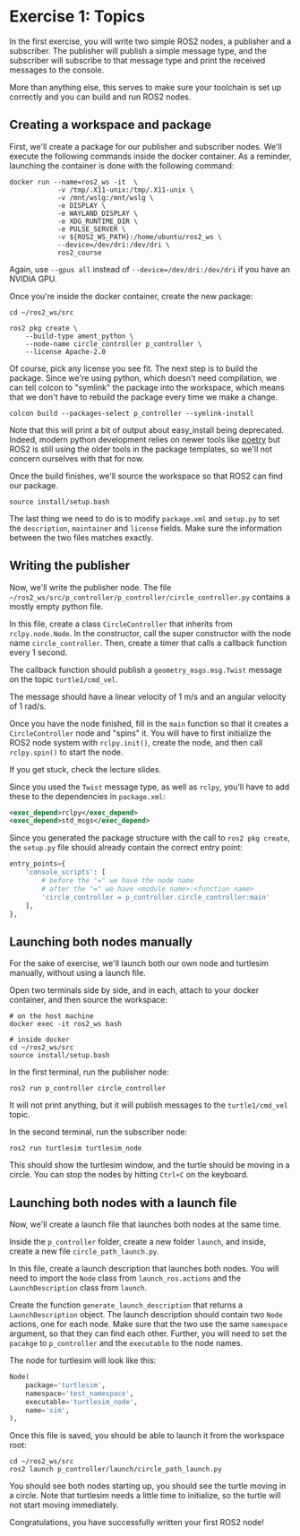 # Exercise 1: Topics

In the first exercise, you will write two simple ROS2 nodes, a publisher and a subscriber.
The publisher will publish a simple message type, and the subscriber will subscribe to that message type and print the received messages to the console.

More than anything else, this serves to make sure your toolchain is set up correctly and you can build and run ROS2 nodes.

## Creating a workspace and package

First, we'll create a package for our publisher and subscriber nodes.
We'll execute the following commands inside the docker container.
As a reminder, launching the container is done with the following command:

```terminal
docker run --name=ros2_ws -it  \
            -v /tmp/.X11-unix:/tmp/.X11-unix \
            -v /mnt/wslg:/mnt/wslg \
            -e DISPLAY \
            -e WAYLAND_DISPLAY \
            -e XDG_RUNTIME_DIR \
            -e PULSE_SERVER \
            -v ${ROS2_WS_PATH}:/home/ubuntu/ros2_ws \
            --device=/dev/dri:/dev/dri \
            ros2_course
```

Again, use `--gpus all` instead of `--device=/dev/dri:/dev/dri` if you have an NVIDIA GPU.

Once you're inside the docker container, create the new package:

```terminal
cd ~/ros2_ws/src

ros2 pkg create \
    --build-type ament_python \
    --node-name circle_controller p_controller \
    --license Apache-2.0
```

Of course, pick any license you see fit.
The next step is to build the package.
Since we're using python, which doesn't need compilation, we can tell colcon to "symlink" the package into the workspace, which means that we don't have to rebuild the package every time we make a change.

```terminal
colcon build --packages-select p_controller --symlink-install
```

Note that this will print a bit of output about easy_install being deprecated.
Indeed, modern python development relies on newer tools like [poetry][poetry] but ROS2 is still using the older tools in the package templates, so we'll not concern ourselves with that for now.

[poetry]: https://python-poetry.org/

Once the build finishes, we'll source the workspace so that ROS2 can find our package.

```terminal
source install/setup.bash
```

The last thing we need to do is to modify `package.xml` and `setup.py` to set the `description`, `maintainer` and `license` fields.
Make sure the information between the two files matches exactly.

## Writing the publisher

Now, we'll write the publisher node.
The file `~/ros2_ws/src/p_controller/p_controller/circle_controller.py` contains a mostly empty python file.

In this file, create a class `CircleController` that inherits from `rclpy.node.Node`.
In the constructor, call the super constructor with the node name `circle_controller`.
Then, create a timer that calls a callback function every 1 second.

The callback function should publish a `geometry_msgs.msg.Twist` message on the topic `turtle1/cmd_vel`.

The message should have a linear velocity of 1 m/s and an angular velocity of 1 rad/s.

Once you have the node finished, fill in the `main` function so that it creates a `CircleController` node and "spins" it.
You will have to first initialize the ROS2 node system with `rclpy.init()`, create the node, and then call `rclpy.spin()` to start the node.

If you get stuck, check the lecture slides.

Since you used the `Twist` message type, as well as `rclpy`, you'll have to add these to the dependencies in `package.xml`:

```xml
<exec_depend>rclpy</exec_depend>
<exec_depend>std_msgs</exec_depend>
```

Since you generated the package structure with the call to `ros2 pkg create`, the `setup.py` file should already contain the correct entry point:

```python
entry_points={
    'console_scripts': [
        # before the "=" we have the node name
        # after the "=" we have <module name>:<function name>
        'circle_controller = p_controller.circle_controller:main'
    ],
},
```

## Launching both nodes manually

For the sake of exercise, we'll launch both our own node and turtlesim manually, without using a launch file.

Open two terminals side by side, and in each, attach to your docker container, and then source the workspace:

```terminal
# on the host machine
docker exec -it ros2_ws bash
```

```terminal
# inside docker
cd ~/ros2_ws/src
source install/setup.bash
```

In the first terminal, run the publisher node:

```terminal
ros2 run p_controller circle_controller
```

It will not print anything, but it will publish messages to the `turtle1/cmd_vel` topic.

In the second terminal, run the subscriber node:

```terminal
ros2 run turtlesim turtlesim_node
```

This should show the turtlesim window, and the turtle should be moving in a circle.
You can stop the nodes by hitting `Ctrl+C` on the keyboard.

## Launching both nodes with a launch file

Now, we'll create a launch file that launches both nodes at the same time.

Inside the `p_controller` folder, create a new folder `launch`, and inside, create a new file `circle_path_launch.py`.

In this file, create a launch description that launches both nodes.
You will need to import the `Node` class from `launch_ros.actions` and the `LaunchDescription` class from `launch`.

Create the function `generate_launch_description` that returns a `LaunchDescription` object.
The launch description should contain two `Node` actions, one for each node.
Make sure that the two use the same `namespace` argument, so that they can find each other. Further, you will need to set the `pacakge` to `p_controller` and the `executable` to the node names.

The node for turtlesim will look like this:

```python
Node(
    package='turtlesim',
    namespace='test_namespace',
    executable='turtlesim_node',
    name='sim',
),
```

Once this file is saved, you should be able to launch it from the workspace root:

```terminal
cd ~/ros2_ws/src
ros2 launch p_controller/launch/circle_path_launch.py
```

You should see both nodes starting up, you should see the turtle moving in a circle. Note that turtlesim needs a little time to initialize, so the turtle will not start moving immediately.

Congratulations, you have successfully written your first ROS2 node!
